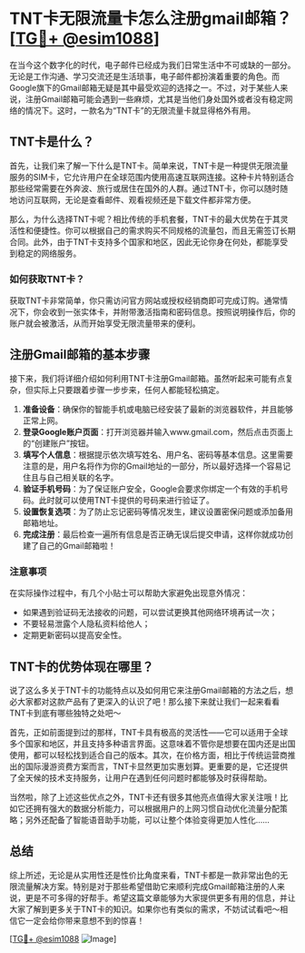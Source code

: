 # TNT卡无限流量卡怎么注册gmail邮箱？[[TG💪+ @esim1088](https://t.me/s/esim1088)]

在当今这个数字化的时代，电子邮件已经成为我们日常生活中不可或缺的一部分。无论是工作沟通、学习交流还是生活琐事，电子邮件都扮演着重要的角色。而Google旗下的Gmail邮箱无疑是其中最受欢迎的选择之一。不过，对于某些人来说，注册Gmail邮箱可能会遇到一些麻烦，尤其是当他们身处国外或者没有稳定网络的情况下。这时，一款名为“TNT卡”的无限流量卡就显得格外有用。

## TNT卡是什么？

首先，让我们来了解一下什么是TNT卡。简单来说，TNT卡是一种提供无限流量服务的SIM卡，它允许用户在全球范围内使用高速互联网连接。这种卡片特别适合那些经常需要在外奔波、旅行或居住在国外的人群。通过TNT卡，你可以随时随地访问互联网，无论是查看邮件、观看视频还是下载文件都非常方便。

那么，为什么选择TNT卡呢？相比传统的手机套餐，TNT卡的最大优势在于其灵活性和便捷性。你可以根据自己的需求购买不同规格的流量包，而且无需签订长期合同。此外，由于TNT卡支持多个国家和地区，因此无论你身在何处，都能享受到稳定的网络服务。

### 如何获取TNT卡？

获取TNT卡非常简单，你只需访问官方网站或授权经销商即可完成订购。通常情况下，你会收到一张实体卡，并附带激活指南和密码信息。按照说明操作后，你的账户就会被激活，从而开始享受无限流量带来的便利。

## 注册Gmail邮箱的基本步骤

接下来，我们将详细介绍如何利用TNT卡注册Gmail邮箱。虽然听起来可能有点复杂，但实际上只要跟着步骤一步步来，任何人都能轻松搞定。

1. **准备设备**：确保你的智能手机或电脑已经安装了最新的浏览器软件，并且能够正常上网。
2. **登录Google账户页面**：打开浏览器并输入www.gmail.com，然后点击页面上的“创建账户”按钮。
3. **填写个人信息**：根据提示依次填写姓名、用户名、密码等基本信息。这里需要注意的是，用户名将作为你的Gmail地址的一部分，所以最好选择一个容易记住且与自己相关联的名字。
4. **验证手机号码**：为了保证账户安全，Google会要求你绑定一个有效的手机号码。此时就可以使用TNT卡提供的号码来进行验证了。
5. **设置恢复选项**：为了防止忘记密码等情况发生，建议设置密保问题或添加备用邮箱地址。
6. **完成注册**：最后检查一遍所有信息是否正确无误后提交申请，这样你就成功创建了自己的Gmail邮箱啦！

### 注意事项

在实际操作过程中，有几个小贴士可以帮助大家避免出现意外情况：

- 如果遇到验证码无法接收的问题，可以尝试更换其他网络环境再试一次；
- 不要轻易泄露个人隐私资料给他人；
- 定期更新密码以提高安全性。

## TNT卡的优势体现在哪里？

说了这么多关于TNT卡的功能特点以及如何用它来注册Gmail邮箱的方法之后，想必大家都对这款产品有了更深入的认识了吧！那么接下来就让我们一起来看看TNT卡到底有哪些独特之处吧～

首先，正如前面提到过的那样，TNT卡具有极高的灵活性——它可以适用于全球多个国家和地区，并且支持多种语言界面。这意味着不管你是想要在国内还是出国使用，都可以轻松找到适合自己的版本。其次，在价格方面，相比于传统运营商推出的国际漫游资费方案而言，TNT卡显然更加实惠划算。更重要的是，它还提供了全天候的技术支持服务，让用户在遇到任何问题时都能够及时获得帮助。

当然啦，除了上述这些优点之外，TNT卡还有很多其他亮点值得大家关注哦！比如它还拥有强大的数据分析能力，可以根据用户的上网习惯自动优化流量分配策略；另外还配备了智能语音助手功能，可以让整个体验变得更加人性化……

## 总结

综上所述，无论是从实用性还是性价比角度来看，TNT卡都是一款非常出色的无限流量解决方案。特别是对于那些希望借助它来顺利完成Gmail邮箱注册的人来说，更是不可多得的好帮手。希望这篇文章能够为大家提供更多有用的信息，并让大家了解到更多关于TNT卡的知识。如果你也有类似的需求，不妨试试看吧～相信它一定会给你带来意想不到的惊喜！

[[TG💪+ @esim1088](https://t.me/s/esim1088) ![Image](https://i.postimg.cc/4NQfJmqS/Snipaste-2025-05-13-00-14-12.png)]